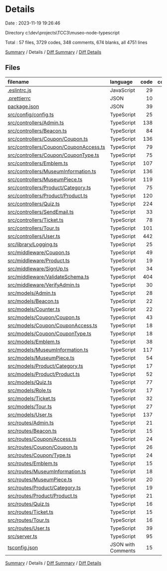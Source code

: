 # Details

Date : 2023-11-19 19:26:46

Directory c:\\dev\\projects\\TCC3\\museo-node-typescript

Total : 57 files,  3729 codes, 348 comments, 674 blanks, all 4751 lines

[Summary](results.md) / Details / [Diff Summary](diff.md) / [Diff Details](diff-details.md)

## Files
| filename | language | code | comment | blank | total |
| :--- | :--- | ---: | ---: | ---: | ---: |
| [.eslintrc.js](/.eslintrc.js) | JavaScript | 29 | 0 | 1 | 30 |
| [.prettierrc](/.prettierrc) | JSON | 10 | 0 | 1 | 11 |
| [package.json](/package.json) | JSON | 39 | 0 | 1 | 40 |
| [src/config/config.ts](/src/config/config.ts) | TypeScript | 25 | 0 | 6 | 31 |
| [src/controllers/Admin.ts](/src/controllers/Admin.ts) | TypeScript | 138 | 5 | 23 | 166 |
| [src/controllers/Beacon.ts](/src/controllers/Beacon.ts) | TypeScript | 84 | 0 | 16 | 100 |
| [src/controllers/Coupon/Coupon.ts](/src/controllers/Coupon/Coupon.ts) | TypeScript | 136 | 0 | 26 | 162 |
| [src/controllers/Coupon/CouponAccess.ts](/src/controllers/Coupon/CouponAccess.ts) | TypeScript | 79 | 0 | 12 | 91 |
| [src/controllers/Coupon/CouponType.ts](/src/controllers/Coupon/CouponType.ts) | TypeScript | 75 | 0 | 9 | 84 |
| [src/controllers/Emblem.ts](/src/controllers/Emblem.ts) | TypeScript | 107 | 1 | 19 | 127 |
| [src/controllers/MuseumInformation.ts](/src/controllers/MuseumInformation.ts) | TypeScript | 136 | 0 | 20 | 156 |
| [src/controllers/MuseumPiece.ts](/src/controllers/MuseumPiece.ts) | TypeScript | 119 | 0 | 21 | 140 |
| [src/controllers/Product/Category.ts](/src/controllers/Product/Category.ts) | TypeScript | 75 | 0 | 12 | 87 |
| [src/controllers/Product/Product.ts](/src/controllers/Product/Product.ts) | TypeScript | 120 | 2 | 18 | 140 |
| [src/controllers/Quiz.ts](/src/controllers/Quiz.ts) | TypeScript | 224 | 30 | 48 | 302 |
| [src/controllers/SendEmail.ts](/src/controllers/SendEmail.ts) | TypeScript | 33 | 0 | 5 | 38 |
| [src/controllers/Ticket.ts](/src/controllers/Ticket.ts) | TypeScript | 78 | 0 | 12 | 90 |
| [src/controllers/Tour.ts](/src/controllers/Tour.ts) | TypeScript | 101 | 3 | 20 | 124 |
| [src/controllers/User.ts](/src/controllers/User.ts) | TypeScript | 442 | 23 | 96 | 561 |
| [src/library/Logging.ts](/src/library/Logging.ts) | TypeScript | 25 | 0 | 6 | 31 |
| [src/middleware/Coupon.ts](/src/middleware/Coupon.ts) | TypeScript | 49 | 0 | 8 | 57 |
| [src/middleware/Product.ts](/src/middleware/Product.ts) | TypeScript | 19 | 0 | 4 | 23 |
| [src/middleware/SignUp.ts](/src/middleware/SignUp.ts) | TypeScript | 34 | 1 | 6 | 41 |
| [src/middleware/ValidateSchema.ts](/src/middleware/ValidateSchema.ts) | TypeScript | 404 | 7 | 4 | 415 |
| [src/middleware/VerifyAdmin.ts](/src/middleware/VerifyAdmin.ts) | TypeScript | 30 | 3 | 5 | 38 |
| [src/models/Admin.ts](/src/models/Admin.ts) | TypeScript | 28 | 0 | 5 | 33 |
| [src/models/Beacon.ts](/src/models/Beacon.ts) | TypeScript | 22 | 0 | 5 | 27 |
| [src/models/Counter.ts](/src/models/Counter.ts) | TypeScript | 22 | 0 | 5 | 27 |
| [src/models/Coupon/Coupon.ts](/src/models/Coupon/Coupon.ts) | TypeScript | 43 | 0 | 5 | 48 |
| [src/models/Coupon/CouponAccess.ts](/src/models/Coupon/CouponAccess.ts) | TypeScript | 18 | 0 | 5 | 23 |
| [src/models/Coupon/CouponType.ts](/src/models/Coupon/CouponType.ts) | TypeScript | 18 | 0 | 5 | 23 |
| [src/models/Emblem.ts](/src/models/Emblem.ts) | TypeScript | 38 | 0 | 5 | 43 |
| [src/models/MuseumInformation.ts](/src/models/MuseumInformation.ts) | TypeScript | 117 | 0 | 11 | 128 |
| [src/models/MuseumPiece.ts](/src/models/MuseumPiece.ts) | TypeScript | 54 | 0 | 5 | 59 |
| [src/models/Product/Category.ts](/src/models/Product/Category.ts) | TypeScript | 17 | 0 | 5 | 22 |
| [src/models/Product/Product.ts](/src/models/Product/Product.ts) | TypeScript | 52 | 0 | 5 | 57 |
| [src/models/Quiz.ts](/src/models/Quiz.ts) | TypeScript | 77 | 0 | 9 | 86 |
| [src/models/Role.ts](/src/models/Role.ts) | TypeScript | 17 | 0 | 5 | 22 |
| [src/models/Ticket.ts](/src/models/Ticket.ts) | TypeScript | 32 | 0 | 5 | 37 |
| [src/models/Tour.ts](/src/models/Tour.ts) | TypeScript | 27 | 0 | 4 | 31 |
| [src/models/User.ts](/src/models/User.ts) | TypeScript | 137 | 0 | 9 | 146 |
| [src/routes/Admin.ts](/src/routes/Admin.ts) | TypeScript | 21 | 6 | 9 | 36 |
| [src/routes/Beacon.ts](/src/routes/Beacon.ts) | TypeScript | 15 | 5 | 8 | 28 |
| [src/routes/Coupon/Access.ts](/src/routes/Coupon/Access.ts) | TypeScript | 24 | 5 | 8 | 37 |
| [src/routes/Coupon/Coupon.ts](/src/routes/Coupon/Coupon.ts) | TypeScript | 26 | 13 | 13 | 52 |
| [src/routes/Coupon/Type.ts](/src/routes/Coupon/Type.ts) | TypeScript | 24 | 5 | 8 | 37 |
| [src/routes/Emblem.ts](/src/routes/Emblem.ts) | TypeScript | 15 | 12 | 11 | 38 |
| [src/routes/MuseumInformation.ts](/src/routes/MuseumInformation.ts) | TypeScript | 18 | 16 | 10 | 44 |
| [src/routes/MuseumPiece.ts](/src/routes/MuseumPiece.ts) | TypeScript | 20 | 13 | 12 | 45 |
| [src/routes/Product/Category.ts](/src/routes/Product/Category.ts) | TypeScript | 19 | 12 | 11 | 42 |
| [src/routes/Product/Product.ts](/src/routes/Product/Product.ts) | TypeScript | 21 | 13 | 12 | 46 |
| [src/routes/Quiz.ts](/src/routes/Quiz.ts) | TypeScript | 16 | 29 | 13 | 58 |
| [src/routes/Ticket.ts](/src/routes/Ticket.ts) | TypeScript | 15 | 12 | 11 | 38 |
| [src/routes/Tour.ts](/src/routes/Tour.ts) | TypeScript | 16 | 13 | 12 | 41 |
| [src/routes/User.ts](/src/routes/User.ts) | TypeScript | 39 | 19 | 18 | 76 |
| [src/server.ts](/src/server.ts) | TypeScript | 95 | 11 | 17 | 123 |
| [tsconfig.json](/tsconfig.json) | JSON with Comments | 15 | 89 | 9 | 113 |

[Summary](results.md) / Details / [Diff Summary](diff.md) / [Diff Details](diff-details.md)